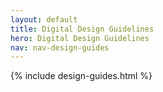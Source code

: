 ```yaml
---
layout: default
title: Digital Design Guidelines
hero: Digital Design Guidelines
nav: nav-design-guides
---
```


{% include design-guides.html %}
